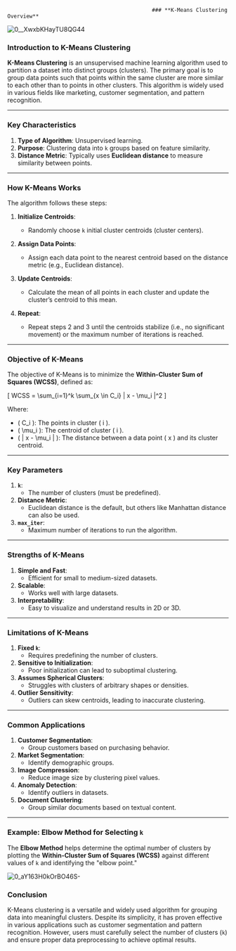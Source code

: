                                                  ### **K-Means Clustering Overview**

![0__XwxbKHayTU8QG44](https://github.com/user-attachments/assets/b1f15fc8-2f8b-4aa0-8179-22bfa821950b)


### **Introduction to K-Means Clustering**

**K-Means Clustering** is an unsupervised machine learning algorithm used to partition a dataset into distinct groups (clusters). The primary goal is to group data points such that points within the same cluster are more similar to each other than to points in other clusters. This algorithm is widely used in various fields like marketing, customer segmentation, and pattern recognition.

---

### **Key Characteristics**
1. **Type of Algorithm**: Unsupervised learning.
2. **Purpose**: Clustering data into `k` groups based on feature similarity.
3. **Distance Metric**: Typically uses **Euclidean distance** to measure similarity between points.

---

### **How K-Means Works**

The algorithm follows these steps:

1. **Initialize Centroids**:
   - Randomly choose `k` initial cluster centroids (cluster centers).

2. **Assign Data Points**:
   - Assign each data point to the nearest centroid based on the distance metric (e.g., Euclidean distance).

3. **Update Centroids**:
   - Calculate the mean of all points in each cluster and update the cluster’s centroid to this mean.

4. **Repeat**:
   - Repeat steps 2 and 3 until the centroids stabilize (i.e., no significant movement) or the maximum number of iterations is reached.

---

### **Objective of K-Means**

The objective of K-Means is to minimize the **Within-Cluster Sum of Squares (WCSS)**, defined as:

\[
WCSS = \sum_{i=1}^k \sum_{x \in C_i} \| x - \mu_i \|^2
\]

Where:
- \( C_i \): The points in cluster \( i \).
- \( \mu_i \): The centroid of cluster \( i \).
- \( \| x - \mu_i \| \): The distance between a data point \( x \) and its cluster centroid.

---

### **Key Parameters**
1. **`k`**:
   - The number of clusters (must be predefined).
2. **Distance Metric**:
   - Euclidean distance is the default, but others like Manhattan distance can also be used.
3. **`max_iter`**:
   - Maximum number of iterations to run the algorithm.

---

### **Strengths of K-Means**
1. **Simple and Fast**:
   - Efficient for small to medium-sized datasets.
2. **Scalable**:
   - Works well with large datasets.
3. **Interpretability**:
   - Easy to visualize and understand results in 2D or 3D.

---

### **Limitations of K-Means**
1. **Fixed `k`**:
   - Requires predefining the number of clusters.
2. **Sensitive to Initialization**:
   - Poor initialization can lead to suboptimal clustering.
3. **Assumes Spherical Clusters**:
   - Struggles with clusters of arbitrary shapes or densities.
4. **Outlier Sensitivity**:
   - Outliers can skew centroids, leading to inaccurate clustering.

---

### **Common Applications**
1. **Customer Segmentation**:
   - Group customers based on purchasing behavior.
2. **Market Segmentation**:
   - Identify demographic groups.
3. **Image Compression**:
   - Reduce image size by clustering pixel values.
4. **Anomaly Detection**:
   - Identify outliers in datasets.
5. **Document Clustering**:
   - Group similar documents based on textual content.

---

### **Example: Elbow Method for Selecting `k`**

The **Elbow Method** helps determine the optimal number of clusters by plotting the **Within-Cluster Sum of Squares (WCSS)** against different values of `k` and identifying the "elbow point."

![0_aY163H0kOrBO46S-](https://github.com/user-attachments/assets/15da7975-3074-40f7-b2e9-e9acfeda0cb4)


### **Conclusion**
K-Means clustering is a versatile and widely used algorithm for grouping data into meaningful clusters. Despite its simplicity, it has proven effective in various applications such as customer segmentation and pattern recognition. However, users must carefully select the number of clusters (`k`) and ensure proper data preprocessing to achieve optimal results.




